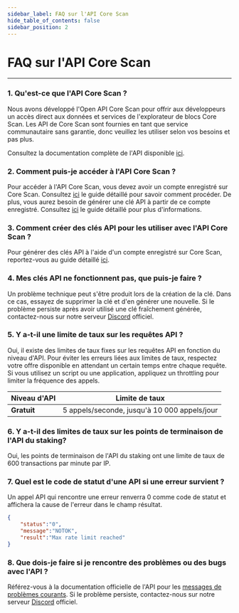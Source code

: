 ```yaml
---
sidebar_label: FAQ sur l'API Core Scan
hide_table_of_contents: false
sidebar_position: 2
---
```


# FAQ sur l'API Core Scan

---

### 1. Qu'est-ce que l'API Core Scan ?

Nous avons développé l'Open API Core Scan pour offrir aux développeurs un accès direct aux données et services de l'explorateur de blocs Core Scan. Les API de Core Scan sont fournies en tant que service communautaire sans garantie, donc veuillez les utiliser selon vos besoins et pas plus.

Consultez la documentation complète de l'API disponible [ici](https://docs.coredao.org/docs/api).

### 2. Comment puis-je accéder à l'API Core Scan ?

Pour accéder à l'API Core Scan, vous devez avoir un compte enregistré sur Core Scan. Consultez [ici](https://docs.coredao.org/docs/api/tutorials/creating-an-account) le guide détaillé pour savoir comment procéder. De plus, vous aurez besoin de générer une clé API à partir de ce compte enregistré. Consultez [ici](https://docs.coredao.org/docs/api/tutorials/generate-an-api-key) le guide détaillé pour plus d'informations.

### 3. Comment créer des clés API pour les utiliser avec l'API Core Scan ?

Pour générer des clés API à l'aide d'un compte enregistré sur Core Scan, reportez-vous au guide détaillé [ici](https://docs.coredao.org/docs/api/tutorials/generate-an-api-key).

### 4. Mes clés API ne fonctionnent pas, que puis-je faire ?

Un problème technique peut s'être produit lors de la création de la clé. Dans ce cas, essayez de supprimer la clé et d'en générer une nouvelle. Si le problème persiste après avoir utilisé une clé fraîchement générée, contactez-nous sur notre serveur [Discord](https://discord.com/invite/coredaoofficial) officiel.

### 5. Y a-t-il une limite de taux sur les requêtes API ?

Oui, il existe des limites de taux fixes sur les requêtes API en fonction du niveau d'API. Pour éviter les erreurs liées aux limites de taux, respectez votre offre disponible en attendant un certain temps entre chaque requête. Si vous utilisez un script ou une application, appliquez un throttling pour limiter la fréquence des appels.

| **Niveau d'API** | **Limite de taux**                           |
| ---------------- | -------------------------------------------- |
| **Gratuit**      | 5 appels/seconde, jusqu'à 10 000 appels/jour |

### 6. Y a-t-il des limites de taux sur les points de terminaison de l'API du staking?

Oui, les points de terminaison de l'API du staking ont une limite de taux de 600 transactions par minute par IP.

### 7. Quel est le code de statut d'une API si une erreur survient ?

Un appel API qui rencontre une erreur renverra 0 comme code de statut et affichera la cause de l'erreur dans le champ résultat.

```json
{
    "status":"0",
    "message":"NOTOK",
    "result":"Max rate limit reached"
}
```

### 8. Que dois-je faire si je rencontre des problèmes ou des bugs avec l'API ?

Référez-vous à la documentation officielle de l'API pour les [messages de problèmes courants](https://docs.coredao.org/docs/api/tutorials/common-error-messages). Si le problème persiste, contactez-nous sur notre serveur [Discord](https://discord.com/invite/coredaoofficial) officiel.
